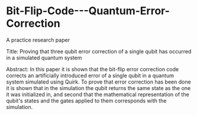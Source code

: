 # Bit-Flip-Code---Quantum-Error-Correction
A practice research paper

Title: 
Proving that three qubit error correction of a single qubit has occurred in a simulated quantum system

Abstract:
In this paper it is shown that the bit-flip error correction code corrects an artificially introduced error of a single qubit in a quantum system simulated using Quirk. To prove that error correction has been done it is shown that in the simulation the qubit returns the same state as the one it was initialized in, and second that the mathematical representation of the qubit's states and the gates applied to them corresponds with the simulation.
